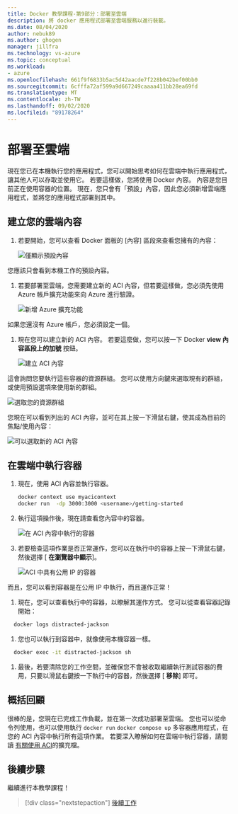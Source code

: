 ```yaml
---
title: Docker 教學課程-第9部分：部署至雲端
description: 將 docker 應用程式部署至雲端服務以進行裝載。
ms.date: 08/04/2020
author: nebuk89
ms.author: ghogen
manager: jillfra
ms.technology: vs-azure
ms.topic: conceptual
ms.workload:
- azure
ms.openlocfilehash: 661f9f6833b5ac5d42aacde7f228b042bef00bb0
ms.sourcegitcommit: 6cfffa72af599a9d667249caaaa411bb28ea69fd
ms.translationtype: MT
ms.contentlocale: zh-TW
ms.lasthandoff: 09/02/2020
ms.locfileid: "89178264"
---
```

# <a name="deploy-to-the-cloud"></a>部署至雲端

現在您已在本機執行您的應用程式，您可以開始思考如何在雲端中執行應用程式，讓其他人可以存取並使用它。 若要這樣做，您將使用 Docker 內容。 內容是您目前正在使用容器的位置。 現在，您只會有「預設」內容，因此您必須新增雲端應用程式，並將您的應用程式部署到其中。

## <a name="create-your-cloud-context"></a>建立您的雲端內容

1. 若要開始，您可以查看 Docker 面板的 [內容] 區段來查看您擁有的內容：

   ![僅顯示預設內容](media/defaultcontext.png)

您應該只會看到本機工作的預設內容。

1. 若要部署至雲端，您需要建立新的 ACI 內容，但若要這樣做，您必須先使用 Azure 帳戶擴充功能來向 Azure 進行驗證。

   ![新增 Azure 擴充功能](media/addazureextension.png)

如果您還沒有 Azure 帳戶，您必須設定一個。

1. 現在您可以建立新的 ACI 內容。 若要這麼做，您可以按一下 Docker **view 內容區段上的加號** 按鈕。

   ![建立 ACI 內容](media/createnewcontext.png)

這會詢問您要執行這些容器的資源群組。 您可以使用方向鍵來選取現有的群組，或使用預設選項來使用新的群組。

![選取您的資源群組](media/selectresourcegroup.png)

您現在可以看到列出的 ACI 內容，並可在其上按一下滑鼠右鍵，使其成為目前的焦點/使用內容：

![可以選取新的 ACI 內容](media/listofcontexts.png)

## <a name="run-containers-in-the-cloud"></a>在雲端中執行容器

1. 現在，使用 ACI 內容並執行容器。

   ```bash
   docker context use myacicontext
   docker run  -dp 3000:3000 <username>/getting-started
   ```

1. 執行這項操作後，現在請查看您內容中的容器。

   ![在 ACI 內容中執行的容器](media/contextcontainer.png)

1. 若要檢查這項作業是否正常運作，您可以在執行中的容器上按一下滑鼠右鍵，然後選擇 [ **在瀏覽器中顯示**]。

   ![ACI 中具有公用 IP 的容器](media/containerinaci.png)

而且，您可以看到容器是在公用 IP 中執行，而且運作正常！

1. 現在，您可以查看執行中的容器，以瞭解其運作方式。 您可以從查看容器記錄開始：
 
 ```bash
   docker logs distracted-jackson
   ```

1. 您也可以執行到容器中，就像使用本機容器一樣。
 
 ```bash
   docker exec -it distracted-jackson sh
   ```

1. 最後，若要清除您的工作空間，並確保您不會被收取繼續執行測試容器的費用，只要以滑鼠右鍵按一下執行中的容器，然後選擇 [ **移除**] 即可。

## <a name="recap"></a>概括回顧

很棒的是，您現在已完成工作負載，並在第一次成功部署至雲端。 您也可以從命令列使用，也可以使用執行 `docker run` `docker compose up` 多容器應用程式，在您的 ACI 內容中執行所有這項作業。 若要深入瞭解如何在雲端中執行容器，請閱讀 [有關使用 ACI](https://docs.docker.com/engine/context/aci-integration/)的擴充檔。

## <a name="next-steps"></a>後續步驟

繼續進行本教學課程！

> [!div class="nextstepaction"]
> [後續工作](whats-next.md)
